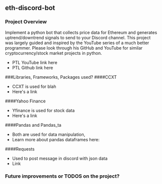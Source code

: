 ## eth-discord-bot

### Project Overview
Implement a python bot that collects price data for Ethereum and generates uptrend/downtrend signals to send to your Discord channel.
This project was largely guided and inspired by the YouTube series of a much better programmer. Please look through his GitHub and YouTube for similar cryptocurrency/stock market projects in python.
 - PTL YouTube link here
 - PTL Github link here

###Libraries, Frameworks, Packages used?
####CCXT
- CCXT is used for blah 
- Here's a link

####Yahoo Finance
- Yfinance is used for stock data 
- Here's a link

####Pandas and Pandas_ta
- Both are used for data manipulation, 
- Learn more about pandas dataframes here:

####Requests
- Used to post message in discord with json data
- Link


### Future improvements or TODOS on the project?






